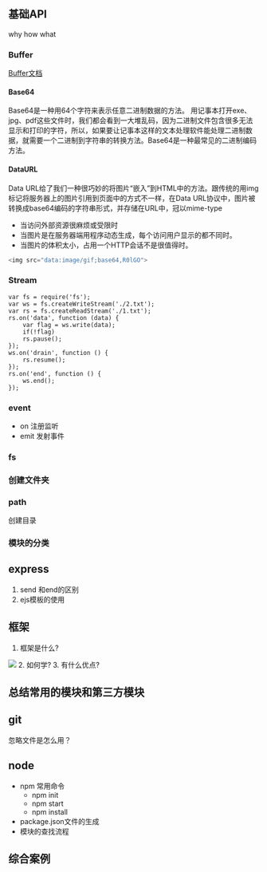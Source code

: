 ## 基础API
why how what
### Buffer
[Buffer文档](https://zhufengnodejs.github.io/doc/html/node%E5%9F%BA%E7%A1%80/buffer.html)
#### Base64
Base64是一种用64个字符来表示任意二进制数据的方法。
用记事本打开exe、jpg、pdf这些文件时，我们都会看到一大堆乱码，因为二进制文件包含很多无法显示和打印的字符，所以，如果要让记事本这样的文本处理软件能处理二进制数据，就需要一个二进制到字符串的转换方法。Base64是一种最常见的二进制编码方法。

#### DataURL
Data URL给了我们一种很巧妙的将图片“嵌入”到HTML中的方法。跟传统的用img标记将服务器上的图片引用到页面中的方式不一样，在Data URL协议中，图片被转换成base64编码的字符串形式，并存储在URL中，冠以mime-type
- 当访问外部资源很麻烦或受限时
- 当图片是在服务器端用程序动态生成，每个访问用户显示的都不同时。
- 当图片的体积太小，占用一个HTTP会话不是很值得时。
```javascript
<img src="data:image/gif;base64,R0lGO">
```

### Stream
```
var fs = require('fs');
var ws = fs.createWriteStream('./2.txt');
var rs = fs.createReadStream('./1.txt');
rs.on('data', function (data) {
    var flag = ws.write(data);
    if(!flag)
    rs.pause();
});
ws.on('drain', function () {
    rs.resume();
});
rs.on('end', function () {
    ws.end();
});
```

### event
- on 注册监听 
- emit 发射事件

### fs
### 创建文件夹
### path

创建目录


### 模块的分类



## express
1. send 和end的区别
2. ejs模板的使用

## 框架
1. 框架是什么?
<img src="http://static.codeceo.com/images/2015/07/110609t9o1qtbt6qeo3hxy.png" class="img-responsive"> 
2. 如何学?
3. 有什么优点?

## 总结常用的模块和第三方模块


## git
忽略文件是怎么用？

## node
- npm 常用命令
  - npm init
  - npm start
  - npm install
- package.json文件的生成
- 模块的查找流程

## 综合案例